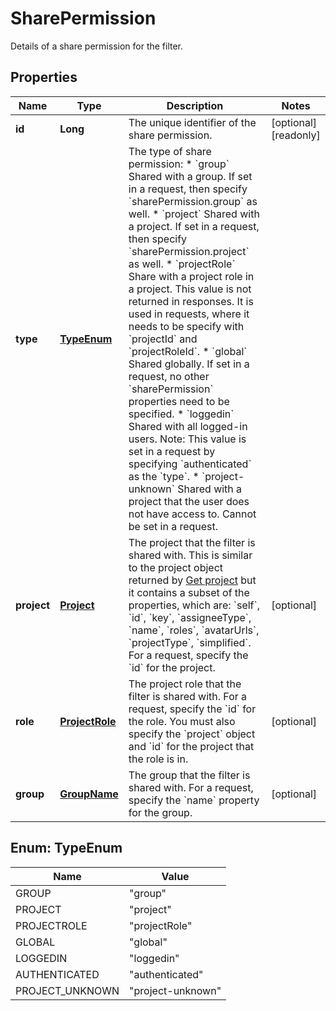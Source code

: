 

# SharePermission

Details of a share permission for the filter.

## Properties

Name | Type | Description | Notes
------------ | ------------- | ------------- | -------------
**id** | **Long** | The unique identifier of the share permission. |  [optional] [readonly]
**type** | [**TypeEnum**](#TypeEnum) | The type of share permission:   *  &#x60;group&#x60; Shared with a group. If set in a request, then specify &#x60;sharePermission.group&#x60; as well.  *  &#x60;project&#x60; Shared with a project. If set in a request, then specify &#x60;sharePermission.project&#x60; as well.  *  &#x60;projectRole&#x60; Share with a project role in a project. This value is not returned in responses. It is used in requests, where it needs to be specify with &#x60;projectId&#x60; and &#x60;projectRoleId&#x60;.  *  &#x60;global&#x60; Shared globally. If set in a request, no other &#x60;sharePermission&#x60; properties need to be specified.  *  &#x60;loggedin&#x60; Shared with all logged-in users. Note: This value is set in a request by specifying &#x60;authenticated&#x60; as the &#x60;type&#x60;.  *  &#x60;project-unknown&#x60; Shared with a project that the user does not have access to. Cannot be set in a request. | 
**project** | [**Project**](Project.md) | The project that the filter is shared with. This is similar to the project object returned by [Get project](#api-rest-api-3-project-projectIdOrKey-get) but it contains a subset of the properties, which are: &#x60;self&#x60;, &#x60;id&#x60;, &#x60;key&#x60;, &#x60;assigneeType&#x60;, &#x60;name&#x60;, &#x60;roles&#x60;, &#x60;avatarUrls&#x60;, &#x60;projectType&#x60;, &#x60;simplified&#x60;.   For a request, specify the &#x60;id&#x60; for the project. |  [optional]
**role** | [**ProjectRole**](ProjectRole.md) | The project role that the filter is shared with.   For a request, specify the &#x60;id&#x60; for the role. You must also specify the &#x60;project&#x60; object and &#x60;id&#x60; for the project that the role is in. |  [optional]
**group** | [**GroupName**](GroupName.md) | The group that the filter is shared with. For a request, specify the &#x60;name&#x60; property for the group. |  [optional]



## Enum: TypeEnum

Name | Value
---- | -----
GROUP | &quot;group&quot;
PROJECT | &quot;project&quot;
PROJECTROLE | &quot;projectRole&quot;
GLOBAL | &quot;global&quot;
LOGGEDIN | &quot;loggedin&quot;
AUTHENTICATED | &quot;authenticated&quot;
PROJECT_UNKNOWN | &quot;project-unknown&quot;



